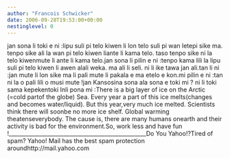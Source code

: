 ```yaml
---
author: "Francois Schwicker"
date: 2006-09-28T19:53:00+00:00
nestinglevel: 0
---
```

jan sona li toki e ni :lipu suli pi telo kiwen li lon telo suli pi wan letepi sike ma. tenpo sike ali la wan pi telo kiwen liante li kama telo. taso tenpo sike ni la telo kiwenmute li ante li kama telo.jan sona li pilin e ni :tenpo kama lili la lipu suli pi telo kiwen li awen alali weka. ma ali li seli. ni li ike tawa jan ali.tan li ni :jan mute li lon sike ma li pali mute li pakala e ma etelo e kon.mi pilin e ni :tan ni la o pali lili o musi mute !jan Kansosina sona ala sona e toki mi ? ni li toki sama kepekentoki Inli pona mi :There is a big layer of ice on the Arctic (=cold partof the globe) Sea. Every year a part of this ice melts(changes and becomes water/liquid). But this year,very much ice melted. Scientists think there will soonbe no more ice shelf. Global warming theatenseverybody. The cause is, there are many humans onearth and their activity is bad for the environment.So, work less and have fun !\_\_\_\_\_\_\_\_\_\_\_\_\_\_\_\_\_\_\_\_\_\_\_\_\_\_\_\_\_\_\_\_\_\_\_\_\_\_\_\_\_\_\_\_\_\_\_\_\_\_Do You Yahoo!?Tired of spam? Yahoo! Mail has the best spam protection aroundhttp://mail.yahoo.com